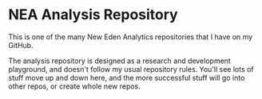 # NEA Analysis Repository
This is one of the many New Eden Analytics repositories that I have on my GitHub.

The analysis repository is designed as a research and development playground, and doesn't follow my usual repository rules. You'll see lots of stuff move up and down here, and the more successful stuff will go into other repos, or create whole new repos.
